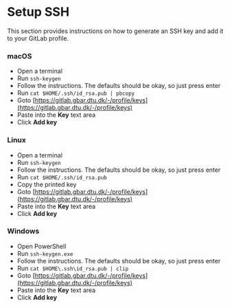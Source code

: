 # Setup SSH

This section provides instructions on how to generate an SSH key and add it to your GitLab profile.

### macOS

- Open a terminal
- Run `ssh-keygen`
- Follow the instructions. The defaults should be okay, so just press enter
- Run `cat $HOME/.ssh/id_rsa.pub | pbcopy`
- Goto [https://gitlab.gbar.dtu.dk/-/profile/keys](https://gitlab.gbar.dtu.dk/-/profile/keys)
- Paste into the **Key** text area
- Click **Add key**

### Linux

- Open a terminal
- Run `ssh-keygen`
- Follow the instructions. The defaults should be okay, so just press enter
- Run `cat $HOME/.ssh/id_rsa.pub`
- Copy the printed key
- Goto [https://gitlab.gbar.dtu.dk/-/profile/keys](https://gitlab.gbar.dtu.dk/-/profile/keys)
- Paste into the **Key** text area
- Click **Add key**

### Windows

- Open PowerShell
- Run `ssh-keygen.exe`
- Follow the instructions. The defaults should be okay, so just press enter
- Run `cat $HOME\.ssh\id_rsa.pub | clip`
- Goto [https://gitlab.gbar.dtu.dk/-/profile/keys](https://gitlab.gbar.dtu.dk/-/profile/keys)
- Paste into the **Key** text area
- Click **Add key**

